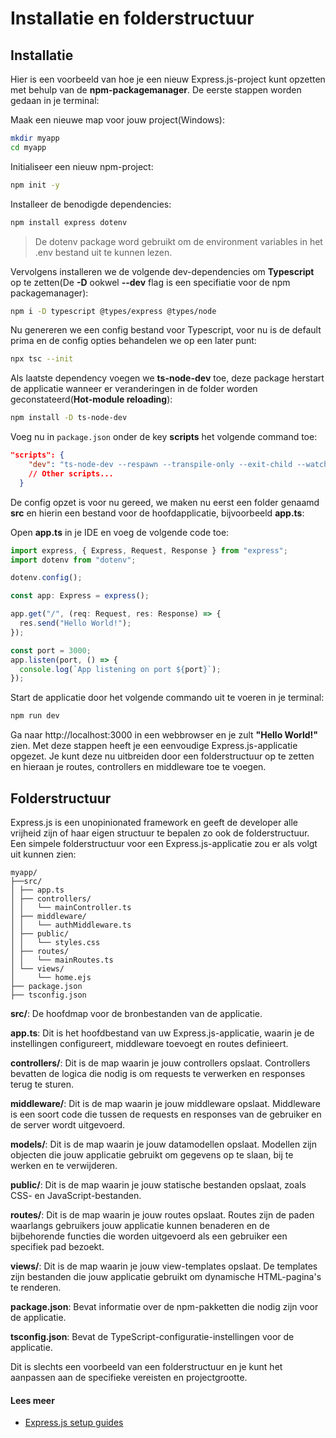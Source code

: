 # Installatie en folderstructuur

## Installatie

Hier is een voorbeeld van hoe je een nieuw Express.js-project kunt opzetten met behulp van de **npm-packagemanager**.
De eerste stappen worden gedaan in je terminal:

Maak een nieuwe map voor jouw project(Windows):

```bash
mkdir myapp
cd myapp
```

Initialiseer een nieuw npm-project:

```bash
npm init -y
```

Installeer de benodigde dependencies:

```bash
npm install express dotenv
```

> De dotenv package word gebruikt om de environment variables in het .env bestand uit te kunnen lezen.

Vervolgens installeren we de volgende dev-dependencies om **Typescript** op te zetten(De **-D** ookwel **--dev** flag is een specifiatie voor de npm packagemanager):

```bash
npm i -D typescript @types/express @types/node
```

Nu genereren we een config bestand voor Typescript, voor nu is de default prima en de config opties behandelen we op een later punt:

```bash
npx tsc --init
```

Als laatste dependency voegen we **ts-node-dev** toe, deze package herstart de applicatie wanneer er veranderingen in de folder worden geconstateerd(**Hot-module reloading**):

```bash
npm install -D ts-node-dev
```

Voeg nu in `package.json` onder de key **scripts** het volgende command toe:

```json
"scripts": {
    "dev": "ts-node-dev --respawn --transpile-only --exit-child --watch src src/app.ts",
    // Other scripts...
  }
```

De config opzet is voor nu gereed, we maken nu eerst een folder genaamd **src** en hierin een bestand voor de hoofdapplicatie, bijvoorbeeld **app.ts**:

Open **app.ts** in je IDE en voeg de volgende code toe:

```javascript
import express, { Express, Request, Response } from "express";
import dotenv from "dotenv";

dotenv.config();

const app: Express = express();

app.get("/", (req: Request, res: Response) => {
  res.send("Hello World!");
});

const port = 3000;
app.listen(port, () => {
  console.log(`App listening on port ${port}`);
});
```

Start de applicatie door het volgende commando uit te voeren in je terminal:

```bash
npm run dev
```

Ga naar http://localhost:3000 in een webbrowser en je zult **"Hello World!"** zien.
Met deze stappen heeft je een eenvoudige Express.js-applicatie opgezet. Je kunt deze nu uitbreiden door een folderstructuur op te zetten en hieraan je routes, controllers en middleware toe te voegen.

## Folderstructuur

Express.js is een unopinionated framework en geeft de developer alle vrijheid zijn of haar eigen structuur te bepalen zo ook de folderstructuur. Een simpele folderstructuur voor een Express.js-applicatie zou er als volgt uit kunnen zien:

```
myapp/
├──src/
│ ├── app.ts
│ ├── controllers/
│ │   └── mainController.ts
│ ├── middleware/
│ │   └── authMiddleware.ts
│ ├── public/
│ │   └── styles.css
│ ├── routes/
│ │   └── mainRoutes.ts
│ └── views/
│     └── home.ejs
├── package.json
├── tsconfig.json

```

**src/**: De hoofdmap voor de bronbestanden van de applicatie.

**app.ts**: Dit is het hoofdbestand van uw Express.js-applicatie, waarin je de instellingen configureert, middleware toevoegt en routes definieert.

**controllers/**: Dit is de map waarin je jouw controllers opslaat. Controllers bevatten de logica die nodig is om requests te verwerken en responses terug te sturen.

**middleware/**: Dit is de map waarin je jouw middleware opslaat. Middleware is een soort code die tussen de requests en responses van de gebruiker en de server wordt uitgevoerd.

**models/**: Dit is de map waarin je jouw datamodellen opslaat. Modellen zijn objecten die jouw applicatie gebruikt om gegevens op te slaan, bij te werken en te verwijderen.

**public/**: Dit is de map waarin je jouw statische bestanden opslaat, zoals CSS- en JavaScript-bestanden.

**routes/**: Dit is de map waarin je jouw routes opslaat. Routes zijn de paden waarlangs gebruikers jouw applicatie kunnen benaderen en de bijbehorende functies die worden uitgevoerd als een gebruiker een specifiek pad bezoekt.

**views/**: Dit is de map waarin je jouw view-templates opslaat. De templates zijn bestanden die jouw applicatie gebruikt om dynamische HTML-pagina's te renderen.

**package.json**: Bevat informatie over de npm-pakketten die nodig zijn voor de applicatie.

**tsconfig.json**: Bevat de TypeScript-configuratie-instellingen voor de applicatie.

Dit is slechts een voorbeeld van een folderstructuur en je kunt het aanpassen aan de specifieke vereisten en projectgrootte.

#### Lees meer

- [Express.js setup guides](http://expressjs.com/en/starter/installing.html)
